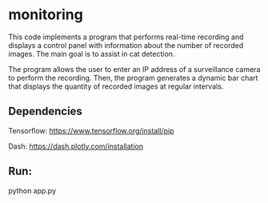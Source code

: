 # monitoring

This code implements a program that performs real-time recording and displays a control panel with information about the number of recorded images. The main goal is to assist in cat detection.

The program allows the user to enter an IP address of a surveillance camera to perform the recording. Then, the program generates a dynamic bar chart that displays the quantity of recorded images at regular intervals.

## Dependencies
Tensorflow:
https://www.tensorflow.org/install/pip

Dash:
https://dash.plotly.com/installation

## Run:
python app.py
